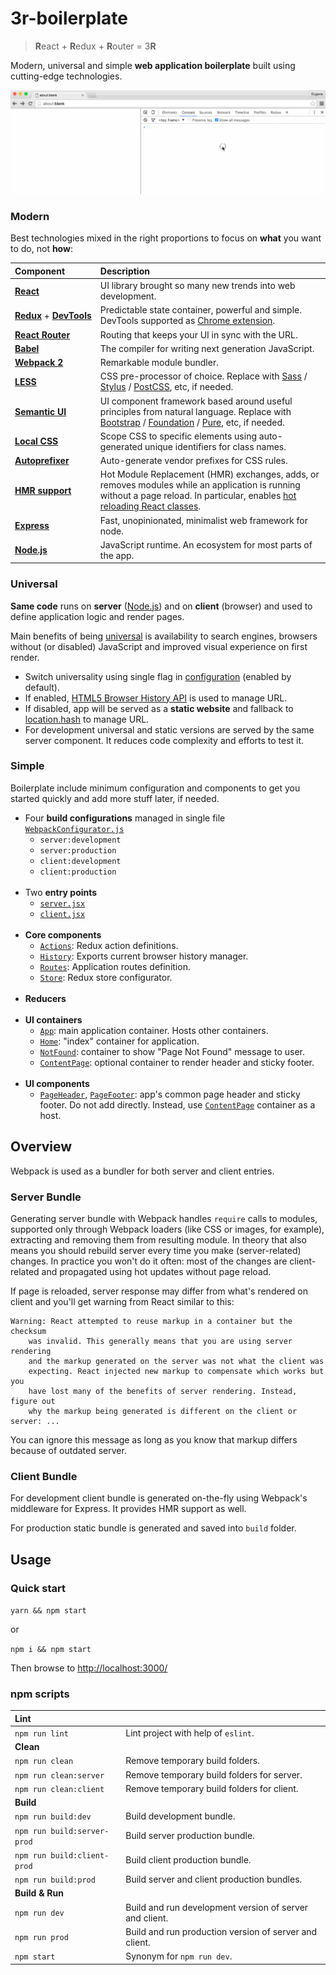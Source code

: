 # 3r-boilerplate

> **R**eact + **R**edux + **R**outer = 3**R**

Modern, universal and simple **web application boilerplate** built using cutting-edge technologies.

![](https://raw.githubusercontent.com/mezzario/3r-boilerplate/assets/3r.gif)

### Modern

Best technologies mixed in the right proportions to focus on **what** you want to do, not **how**:

Component | Description
:-------- | :----------
**[React](https://github.com/facebook/react)** | UI library brought so many new trends into web development.
**[Redux](https://github.com/reactjs/redux)**&nbsp;+&nbsp;**[DevTools](https://github.com/gaearon/redux-devtools)** | Predictable state container, powerful and simple. DevTools supported as [Chrome extension](https://github.com/zalmoxisus/redux-devtools-extension).
**[React&nbsp;Router](https://github.com/reactjs/react-router)** | Routing that keeps your UI in sync with the URL.
**[Babel](https://github.com/babel/babel)** | The compiler for writing next generation JavaScript.
**[Webpack 2](https://github.com/webpack/webpack)** | Remarkable module bundler.
**[LESS](https://github.com/less/less.js)** | CSS pre-processor of choice. Replace with [Sass](https://github.com/sass/sass) / [Stylus](https://github.com/stylus/stylus) / [PostCSS](https://github.com/postcss/postcss), etc, if needed.
**[Semantic UI](https://github.com/Semantic-Org/Semantic-UI)** | UI component framework based around useful principles from natural language. Replace with [Bootstrap](https://github.com/twbs/bootstrap) / [Foundation](https://github.com/zurb/foundation-sites) / [Pure](https://github.com/yahoo/pure/), etc, if needed.
**[Local CSS](https://github.com/webpack/css-loader#local-scope)** | Scope CSS to specific elements using auto-generated unique identifiers for class names.
**[Autoprefixer](https://github.com/postcss/autoprefixer)** | Auto-generate vendor prefixes for CSS rules.
**[HMR&nbsp;support](http://webpack.github.io/docs/hot-module-replacement-with-webpack.html)** | Hot Module Replacement (HMR) exchanges, adds, or removes modules while an application is running without a page reload. In particular, enables [hot reloading React classes](https://github.com/gaearon/react-transform-hmr).
**[Express](https://github.com/expressjs/express)** | Fast, unopinionated, minimalist web framework for node.
**[Node.js](https://github.com/nodejs/node)** | JavaScript runtime. An ecosystem for most parts of the app.

### Universal

**Same code** runs on **server** ([Node.js](https://github.com/nodejs/node)) and on **client** (browser) and used to define application logic and render pages.

Main benefits of being [universal](https://medium.com/@mjackson/universal-javascript-4761051b7ae9) is availability to search engines, browsers without (or disabled) JavaScript and improved visual experience on first render.

* Switch universality using single flag in [configuration](https://github.com/mezzario/3r-boilerplate/blob/master/src/configs/AppConfig.js) (enabled by default).
* If enabled, [HTML5 Browser History API](https://developer.mozilla.org/en-US/docs/Web/API/History_API) is used to manage URL.
* If disabled, app will be served as a **static website** and fallback to [location.hash](http://www.w3schools.com/jsref/prop_loc_hash.asp) to manage URL.
* For development universal and static versions are served by the same server component. It reduces code complexity and efforts to test it.

### Simple

Boilerplate include minimum configuration and components to get you started quickly and add more stuff later, if needed.

* Four **build configurations** managed in single file [`WebpackConfigurator.js`](https://github.com/mezzario/3r-boilerplate/blob/master/src/configs/WebpackConfigurator.js)
    * `server:development`
    * `server:production`
    * `client:development`
    * `client:production`
<br/><br/>
* Two **entry points**
    * [`server.jsx`](https://github.com/mezzario/3r-boilerplate/blob/master/src/server.jsx)
    * [`client.jsx`](https://github.com/mezzario/3r-boilerplate/blob/master/src/client.jsx)
<br/><br/>
* **Core components**
    * [`Actions`](https://github.com/mezzario/3r-boilerplate/blob/master/src/core/Actions.js): Redux action definitions.
    * [`History`](https://github.com/mezzario/3r-boilerplate/blob/master/src/core/History.js): Exports current browser history manager.
    * [`Routes`](https://github.com/mezzario/3r-boilerplate/blob/master/src/core/Routes.jsx): Application routes definition.
    * [`Store`](https://github.com/mezzario/3r-boilerplate/blob/master/src/core/Store.js): Redux store configurator.
<br/><br/>
* **Reducers**
<br/><br/>
* **UI containers**
    * [`App`](https://github.com/mezzario/3r-boilerplate/blob/master/src/containers/App/App.jsx): main application container. Hosts other containers.
    * [`Home`](https://github.com/mezzario/3r-boilerplate/blob/master/src/containers/Home/Home.jsx): "index" container for application.
    * [`NotFound`](https://github.com/mezzario/3r-boilerplate/blob/master/src/containers/NotFound/NotFound.jsx): container to show "Page Not Found" message to user.
    * [`ContentPage`](https://github.com/mezzario/3r-boilerplate/blob/master/src/containers/ContentPage/ContentPage.jsx): optional container to render header and sticky footer.
<br/><br/>
* **UI components**
    * [`PageHeader`](https://github.com/mezzario/3r-boilerplate/blob/master/src/components/PageHeader/PageHeader.jsx), [`PageFooter`](https://github.com/mezzario/3r-boilerplate/blob/master/src/components/PageFooter/PageFooter.jsx): app's common page header and sticky footer. Do not add directly. Instead, use [`ContentPage`](https://github.com/mezzario/3r-boilerplate/blob/master/src/containers/ContentPage/ContentPage.jsx) container as a host.

## Overview

Webpack is used as a bundler for both server and client entries.

### Server Bundle

Generating server bundle with Webpack handles `require` calls to modules, supported only through Webpack loaders (like CSS or images, for example), extracting and removing them from resulting module. In theory that also means you should rebuild server every time you make (server-related) changes. In practice you won't do it often: most of the changes are client-related and propagated using hot updates without page reload.

If page is reloaded, server response may differ from what's rendered on client and you'll get warning from React similar to this:

```
Warning: React attempted to reuse markup in a container but the checksum
    was invalid. This generally means that you are using server rendering
    and the markup generated on the server was not what the client was
    expecting. React injected new markup to compensate which works but you
    have lost many of the benefits of server rendering. Instead, figure out
    why the markup being generated is different on the client or server: ...
```

You can ignore this message as long as you know that markup differs because of outdated server.

### Client Bundle

For development client bundle is generated on-the-fly using Webpack's middleware for Express. It provides HMR support as well.

For production static bundle is generated and saved into `build` folder.

## Usage

### Quick start

`yarn && npm start`

or

`npm i && npm start`

Then browse to [http://localhost:3000/](http://localhost:3000/)

### npm scripts

**Lint** | &nbsp;
:---------- | :-----
`npm run lint` | Lint project with help of `eslint`.
**Clean** | &nbsp;
`npm run clean` | Remove temporary build folders.
`npm run clean:server` | Remove temporary build folders for server.
`npm run clean:client` | Remove temporary build folders for client.
**Build** | &nbsp;
`npm run build:dev` | Build development bundle.
`npm run build:server-prod` | Build server production bundle.
`npm run build:client-prod` | Build client production bundle.
`npm run build:prod` | Build server and client production bundles.
**Build & Run** | &nbsp;
`npm run dev` | Build and run development version of server and client.
`npm run prod` | Build and run production version of server and client.
`npm start` | Synonym for `npm run dev`.
